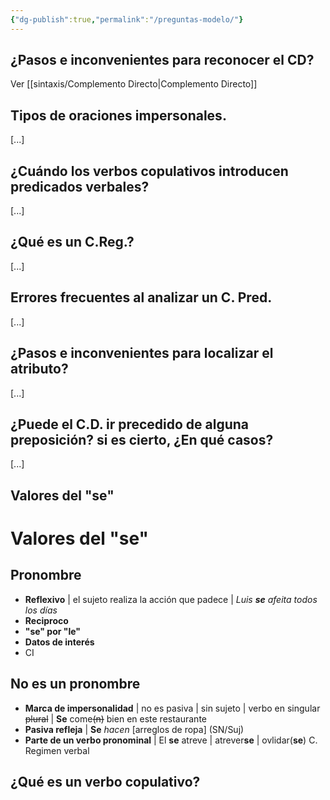 ```yaml
---
{"dg-publish":true,"permalink":"/preguntas-modelo/"}
---
```


## ¿Pasos e inconvenientes para reconocer el CD?
Ver [[sintaxis/Complemento Directo\|Complemento Directo]]
## Tipos de oraciones impersonales.
[...]
## ¿Cuándo los verbos copulativos introducen predicados verbales?
[...]
## ¿Qué es un C.Reg.?
[...]
## Errores frecuentes al analizar un C. Pred.
[...]
## ¿Pasos e inconvenientes para localizar el atributo?
[...]
## ¿Puede el C.D. ir precedido de alguna preposición? si es cierto, ¿En qué casos?
[...]
## Valores del "se"

<div class="transclusion internal-embed is-loaded"><div class="markdown-embed">




# Valores del "se"
## Pronombre 
- **Reflexivo** | el sujeto realiza la acción que padece | *Luis **se** afeita todos los días*
- **Reciproco** 
- **"se" por "le"**
- **Datos de interés**
- CI
## No es un pronombre
- **Marca de impersonalidad**  | no es pasiva | sin sujeto | verbo en singular ~~plural~~ | **Se** come~~(n)~~ bien en este restaurante 
- **Pasiva refleja** | **Se** *hacen*  [arreglos de ropa] (SN/Suj)
- **Parte de un verbo pronominal** | El **se** atreve | atrever**se** | ovlidar(**se**) C. Regimen verbal 


</div></div>

## ¿Qué es un verbo copulativo?
